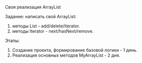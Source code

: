 Cвоя реализация ArrayList

Задание: написать свой ArrayList:
1.  методы List - add/delete/iterator. 
2.  методы Iterator - next/hasNext/remove.

Этапы: 
1. Создание проекта, формирование базовой логики - 1 день.
2. Реализация основных методов MyArrayList - 2 дня.
